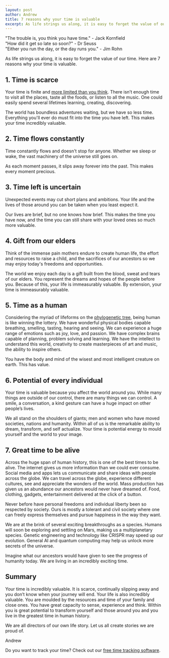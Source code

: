 ```yaml
---
layout: post
author: Andrew
title: 7 reasons why your time is valuable
excerpt: As life strings us along, it is easy to forget the value of our time. Here are 7 reasons why your time is valuable.
---
```


<div class="text-right mb-4">
<span class="font-italic">"The trouble is, you think you have time."</span> - Jack Kornfield 
</div>

<div class="text-right mb-4">
<span class="font-italic">"How did it get so late so soon?"</span> - Dr Seuss
</div>

<div class="text-right mb-4">
<span class="font-italic">"Either you run the day, or the day runs you."</span> - Jim Rohn
</div>

As life strings us along, it is easy to forget the value of our time. Here are 7 reasons why your time is valuable.

## 1. Time is scarce

Your time is finite and [more limited than you think](https://waitbutwhy.com/2014/05/life-weeks.html). There isn’t enough time to visit all the places, taste all the foods, or listen to all the music. One could easily spend several lifetimes learning, creating, discovering.

The world has boundless adventures waiting, but we have so less time. Everything you'll ever do must fit into the time you have left. This makes your time incredibly valuable.

## 2. Time flows constantly

Time constantly flows and doesn't stop for anyone. Whether we sleep or wake, the vast machinery of the universe still goes on.

As each moment passes, it slips away forever into the past. This makes every moment precious.

## 3. Time left is uncertain

Unexpected events may cut short plans and ambitions. Your life and the lives of those around you can be taken when you least expect it.

Our lives are brief, but no one knows how brief. This makes the time you have now, and the time you can still share with your loved ones so much more valuable.

## 4. Gift from our elders

Think of the immense pain mothers endure to create human life, the effort and resources to raise a child, and the sacrifices of our ancestors so we may enjoy today's freedoms and opportunities.

The world we enjoy each day is a gift built from the blood, sweat and tears of our elders. You represent the dreams and hopes of the people before you. Because of this, your life is immeasurably valuable. By extension, your time is immeasurably valuable.

## 5. Time as a human

Considering the myriad of lifeforms on the [phylogenetic tree](https://en.wikipedia.org/wiki/Phylogenetic_tree), being human is like winning the lottery. We have wonderful physical bodies capable breathing, smelling, tasting, hearing and seeing. We can experience a huge range of emotions such as joy, love, and passion. We have complex brains capable of planning, problem solving and learning. We have the intellect to understand this world, creativity to create masterpieces of art and music, the ability to inspire others.

You have the body and mind of the wisest and most intelligent creature on earth. This has value.

## 6. Potential of every individual

Your time is valuable because you affect the world around you. While many things are outside of our control, there are many things we can control. A smile, a conversation, a kind gesture can have a huge impact on other people’s lives.

We all stand on the shoulders of giants; men and women who have moved societies, nations and humanity. Within all of us is the remarkable ability to dream, transform, and self actualize. Your time is potential energy to mould yourself and the world to your image.

## 7. Great time to be alive

Across the huge span of human history, this is one of the best times to be alive. The internet gives us more information than we could ever consume. Social media and apps lets us communicate and share ideas with people across the globe. We can travel across the globe, experience different cultures, see and appreciate the wonders of the world. Mass production has given us an abundance our ancestors would never have dreamed of. Food, clothing, gadgets, entertainment delivered at the click of a button.

Never before have personal freedoms and individual liberty been so respected by society. Ours is mostly a tolerant and civil society where one can freely express themselves and pursue happiness in the way they want.

We are at the brink of several exciting breakthroughs as a species. Humans will soon be exploring and settling on Mars, making us a multiplanetary species. Genetic engineering and technology like CRISPR may speed up our evolution. General AI and quantum computing may help us unlock more secrets of the universe.

Imagine what our ancestors would have given to see the progress of humanity today. We are living in an incredibly exciting time.

## Summary

Your time is incredibly valuable. It is scarce, continually slipping away and you don’t know when your journey will end. Your life is also incredibly valuable. You are moulded by the resources and time of your family and close ones. You have great capacity to sense, experience and think. Within you is great potential to transform yourself and those around you and you live in the greatest time in human history.

We are all directors of our own life story. Let us all create stories we are proud of.

<div class="h5 mt-5 mb-4">
Andrew
</div>

Do you want to track your time? Check out our [free time tracking software](https://getmetame.com). 
